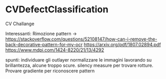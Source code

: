 # CVDefectClassification
CV Challange


Interessanti:
Rimozione pattern -> https://stackoverflow.com/questions/52108147/how-can-i-remove-the-back-decorative-pattern-for-my-ocr
https://arxiv.org/pdf/1807.02894.pdf
https://www.mdpi.com/1424-8220/21/13/4292


spunti:
individuare gli outlayer
normalizzare le immagini lavorando su brillantezza, alcune troppo scure.
silency measure per trovare rotture.
Provare gradiente per riconoscere pattern